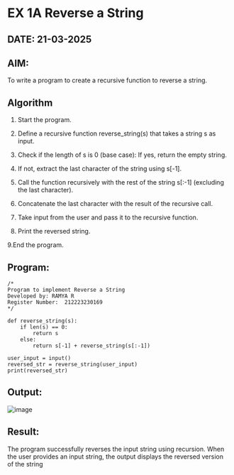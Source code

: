 # EX 1A Reverse a String
## DATE: 21-03-2025
## AIM:
To write a program to create a recursive function to reverse a string.

## Algorithm
1. Start the program.

2. Define a recursive function reverse_string(s) that takes a string s as input.

3. Check if the length of s is 0 (base case):  If yes, return the empty string.

4. If not, extract the last character of the string using s[-1].

5. Call the function recursively with the rest of the string s[:-1] (excluding the last character).

6. Concatenate the last character with the result of the recursive call.

7. Take input from the user and pass it to the recursive function.

8. Print the reversed string.

9.End the program.  

## Program:
```
/*
Program to implement Reverse a String
Developed by: RAMYA R
Register Number:  212223230169
*/

def reverse_string(s):
    if len(s) == 0:
        return s
    else:
        return s[-1] + reverse_string(s[:-1])
        
user_input = input()        
reversed_str = reverse_string(user_input)
print(reversed_str)
```

## Output:

![image](https://github.com/user-attachments/assets/1dfd91f3-57b7-4bcd-b8eb-7fbdb51486f6)


## Result:
The program successfully reverses the input string using recursion. When the user provides an input string, the output displays the reversed version of the string
